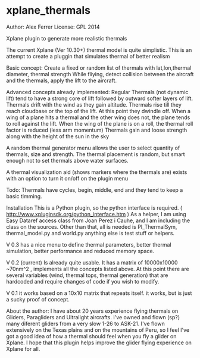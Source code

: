 xplane_thermals
===============
Author: Alex Ferrer
License: GPL 2014


Xplane plugin to generate more realistic thermals 

The current Xplane (Ver 10.30+) thermal model is quite simplistic. This is an attempt to create a pluggin that simulates thermal of better realism

Basic concept:
Create a fixed or random list of thermals with lat,lon,thermal diameter, thermal strength
While fliying, detect collision between the aircraft and the thermals, apply the lift to the aircraft.


Advanced concepts already implemented:
Regular Thermals (not dynamic lift) tend to have a strong core of lift followed by outward softer layers of lift. Thermals drift with the wind as they gain altitude. 
Thermals rise till they reach cloudbase or the top of the lift. At this point they dwindle off. 
When a wing of a plane hits a thermal and the other wing does not, the plane tends to roll against the lift.
When the wing of the plane is on a roll, the thermal roll factor is reduced (less arm momentum) 
Thermals gain and loose strength along with the height of the sun in the sky

A random thermal generator menu allows the user to select quantity of thermals, size and strength. The thermal placement is random, but smart enough not to set thermals above water surfaces. 

A thermal visualization aid (shows markers where the thermals are) exists with an option to turn it on/off on the plugin menu

Todo:
Thermals have cycles, begin, middle, end and they tend to keep a basic timming.

Installation
This is a Python plugin, so the python interface is required. ( http://www.xpluginsdk.org/python_interface.htm )
As a helper, I am using Easy Dataref access class from Joan Perez i Cauhe, and I am including the class on the sources. 
Other than that, all is needed is PI_ThermalSym, thermal_model.py and world.py anything else is test stuff or helpers. 

V 0.3 has a nice menu to define thermal parameters, better thermal simulation, better performance and reduced memory space. 

V 0.2 (current) Is already quite usable. It has a matrix of 10000x10000 ~70nm^2 , implements all the concepts listed above. At this point there are several variables (wind, thermal tops, thermal generation) that are hardcoded and require changes of code if you wish to modify.

V 0.1 it works based on a 10x10 matrix that repeats itself. it works, but is just a sucky proof of concept.


About the author: 
I have about 20 years experience flying thermals on Gliders, Paragliders and Ultralight aircrafts. I've owned and flown (sp?) many diferent gliders from a very slow 1-26 to ASK-21.  I've flown extensively on the Texas plains and on the mountains of Peru, so I feel I've got a good idea of how a thermal should feel when you fly a glider on Xplane. I hope that this plugin helps improve the glider flying experience on Xplane for all. 


